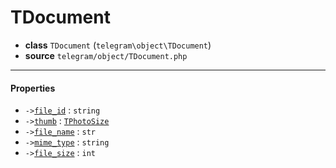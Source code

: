 # TDocument

- **class** `TDocument` (`telegram\object\TDocument`)
- **source** `telegram/object/TDocument.php`

---

#### Properties

- `->`[`file_id`](#prop-file_id) : `string`
- `->`[`thumb`](#prop-thumb) : [`TPhotoSize`](classes/telegram/object/TPhotoSize.md)
- `->`[`file_name`](#prop-file_name) : `str`
- `->`[`mime_type`](#prop-mime_type) : `string`
- `->`[`file_size`](#prop-file_size) : `int`